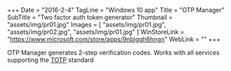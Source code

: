 +++
Date = "2016-2-4"
TagLine = "Windows 10 app"
Title = "OTP Manager"
SubTitle = "Two factor auth token generator"
Thumbnail = "assets/img/pr01.jpg"
Images = [
  "assets/img/pr01.jpg",
  "assets/img/pr02.jpg",
  "assets/img/pr01.jpg"
]
WinStoreLink = "https://www.microsoft.com/store/apps/9nblggh6hngn"
WebLink = ""
+++

OTP Manager generates 2-step verification codes. Works with all services supporting the [TOTP](https://en.wikipedia.org/wiki/Time-based_One-time_Password_Algorithm) standard